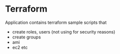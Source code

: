 # Terraform

Application contains terraform sample scripts that
  - create roles, users (not using for security reasons)
  - create groups
  - ami
  - ec2 etc

